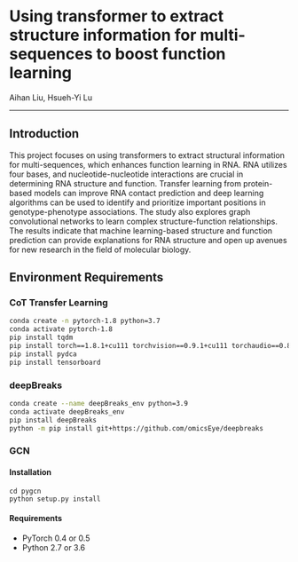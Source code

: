 # Using transformer to extract structure information for multi-sequences to boost function learning
Aihan Liu, Hsueh-Yi Lu

---
## Introduction
This project focuses on using transformers to extract structural information for
multi-sequences, which enhances function learning in RNA. RNA utilizes four bases,
and nucleotide-nucleotide interactions are crucial in determining RNA structure and
function. Transfer learning from protein-based models can improve RNA contact
prediction and deep learning algorithms can be used to identify and prioritize important
positions in genotype-phenotype associations. The study also explores graph
convolutional networks to learn complex structure-function relationships. The results
indicate that machine learning-based structure and function prediction can provide
explanations for RNA structure and open up avenues for new research in the field of
molecular biology.

## Environment Requirements
### CoT Transfer Learning
```bash
conda create -n pytorch-1.8 python=3.7
conda activate pytorch-1.8
pip install tqdm
pip install torch==1.8.1+cu111 torchvision==0.9.1+cu111 torchaudio==0.8.1 -f https://download.pytorch.org/whl/torch_stable.html
pip install pydca
pip install tensorboard
```

### deepBreaks
```bash
conda create --name deepBreaks_env python=3.9
conda activate deepBreaks_env 
pip install deepBreaks
python -m pip install git+https://github.com/omicsEye/deepbreaks
```

### GCN
#### Installation
```
cd pygcn
python setup.py install
```
#### Requirements
  * PyTorch 0.4 or 0.5
  * Python 2.7 or 3.6

